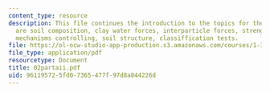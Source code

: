 ```yaml
---
content_type: resource
description: This file continues the introduction to the topics for the course which
  are soil composition, clay water forces, interparticle forces, strength generation,
  mechanisms controlling, soil structure, classiffication tests.
file: https://ol-ocw-studio-app-production.s3.amazonaws.com/courses/1-322-soil-behavior-spring-2005/961195725fd07365477f97d8a844226d_02partaii.pdf
file_type: application/pdf
resourcetype: Document
title: 02partaii.pdf
uid: 96119572-5fd0-7365-477f-97d8a844226d
---
```

